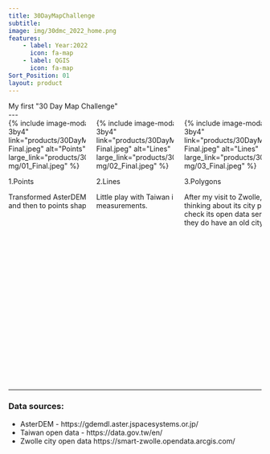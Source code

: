 ```yaml
---
title: 30DayMapChallenge
subtitle:
image: img/30dmc_2022_home.png
features:
    - label: Year:2022
      icon: fa-map
    - label: QGIS
      icon: fa-map
Sort_Position: 01
layout: product
---
```

<div class="content">
My first "30 Day Map Challenge"
</div>
---
<div class="block">
	<div class="columns">
		<div class="column is-one-third">
			<div class="box" style="width: 300px; height:525px">
			{% include image-modal.html ratio="is-3by4" link="products/30DayMapChallenge/img/01_Final.jpeg" alt="Points" large_link="products/30DayMapChallenge/img/01_Final.jpeg" %}
				<p class="is-size-5">1.Points</p>
				<p></p>
				<p class="is-size-7">Transformed AsterDEM to 10km resolution and then to points shapefile.</p>
			</div>
		</div>
		<div class="column is-one-third">
			<div class="box" style="width: 300px; height:525px">
			{% include image-modal.html ratio="is-3by4" link="products/30DayMapChallenge/img/02_Final.jpeg" alt="Lines" large_link="products/30DayMapChallenge/img/02_Final.jpeg" %}
				<p class="is-size-5">2.Lines</p>
				<p></p>
				<p class="is-size-7">Little play with Taiwan island points and measurements.</p>
			</div>
		</div>
		<div class="column is-one-third">
			<div class="box" style="width: 300px; height:525px">
			{% include image-modal.html ratio="is-3by4" link="products/30DayMapChallenge/img/03_Final.jpeg" alt="Lines" large_link="products/30DayMapChallenge/img/03_Final.jpeg" %}
				<p class="is-size-5">3.Polygons</p>
				<p class="is-size-7">After my visit to Zwolle, I couldn't stop thinking about its city plan. So I decided to check its open data server and found that they do have an old city cadastre map.</p>
			</div>
		</div>
	</div>
</div>


---
<div class="block">
		<h3>Data sources:</h3>
		 <ul>
			<li>AsterDEM - https://gdemdl.aster.jspacesystems.or.jp/</li>
			<li>Taiwan open data - https://data.gov.tw/en/</li>
			<li>Zwolle city open data https://smart-zwolle.opendata.arcgis.com/</li>
		 </ul>
</div>
